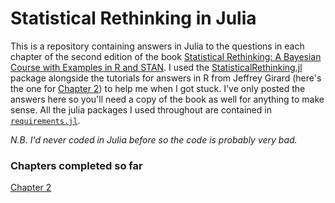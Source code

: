# Statistical Rethinking in Julia

This is a repository containing answers in Julia to the questions in each chapter of the second edition of the book [Statistical Rethinking: A Bayesian Course with Examples in R and STAN](https://www.routledge.com/Statistical-Rethinking-A-Bayesian-Course-with-Examples-in-R-and-STAN/McElreath/p/book/9780429029608?utm_source=crcpress.com&utm_medium=referral). I used the [StatisticalRethinking.jl](https://statisticalrethinkingjulia.github.io/StatisticalRethinking.jl/v0.3/#Layout-of-the-package-1) package alongside the tutorials for answers in R from Jeffrey Girard (here's the one for [Chapter 2](https://jmgirard.com/statistical-rethinking-ch2/)) to help me when I got stuck. I've only posted the answers here so you'll need a copy of the book as well for anything to make sense. All the julia packages I used throughout are contained in [`requirements.jl`](https://github.com/haroontaylor94/Statistical_Rethinking_julia/blob/master/requirements.jl).

*N.B. I'd never coded in Julia before so the code is probably very bad.* 

### Chapters completed so far
[Chapter 2](https://github.com/haroontaylor94/Statistical_Rethinking_julia/blob/master/Chapter%202.ipynb)
